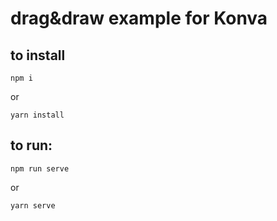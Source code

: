 # drag&draw example for Konva

## to install
```
npm i
```

or

```
yarn install
```

## to run:
```
npm run serve
```

or

```
yarn serve
```
